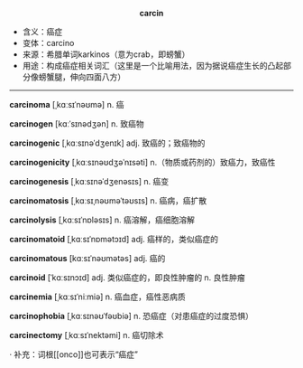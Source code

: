 
**<center>carcin</center>**

- <span class="definition">含义：癌症</span>
- <span class="definition">变体：carcino</span>
- <span class="definition">来源：希腊单词karkinos（意为crab，即螃蟹）</span>
- <span class="definition">用途：构成癌症相关词汇（这里是一个比喻用法，因为据说癌症生长的凸起部分像螃蟹腿，伸向四面八方）</span>


---


<span class="vocabulary">**carcinoma**</span> [ˌkɑːsɪˈnəʊmə] n. 癌

<span class="vocabulary">**carcinogen**</span> [kɑːˈsɪnədʒən] n. 致癌物

<span class="vocabulary">**carcinogenic**</span> [ˌkɑːsɪnəˈdʒenɪk] adj. 致癌的；致癌物的

<span class="vocabulary">**carcinogenicity**</span> [ˌkɑːsɪnəʊdʒəˈnɪsəti] n.（物质或药剂的）致癌力，致癌性

<span class="vocabulary">**carcinogenesis**</span> [ˌkɑːsɪnəˈdʒenəsɪs] n. 癌变

<span class="vocabulary">**carcinomatosis**</span> [ˌkɑːsɪˌnəʊməˈtəʊsɪs] n. 癌病，癌扩散

<span class="vocabulary">**carcinolysis**</span> [ˌkɑːsɪˈnɒlәsɪs] n. 癌溶解，癌细胞溶解

<span class="vocabulary">**carcinomatoid**</span> [ˌkɑːsɪˈnɒmətɔɪd] adj. 癌样的，类似癌症的

<span class="vocabulary">**carcinomatous**</span> [kɑːsɪˈnəʊmətəs] adj. 癌的

<span class="vocabulary">**carcinoid**</span> [ˈkɑːsɪnɔɪd] adj. 类似癌症的，即良性肿瘤的 n. 良性肿瘤

<span class="vocabulary">**carcinemia**</span> [ˌkɑːsɪˈniːmiə] n. 癌血症，癌性恶病质

<span class="vocabulary">**carcinophobia**</span> [ˌkɑːsɪnəʊˈfəʊbiə] n. 恐癌症（对患癌症的过度恐惧）

<span class="vocabulary">**carcinectomy**</span> [ˌkɑːsɪˈnektəmi] n. 癌切除术

· 补充：词根[[onco]]也可表示“癌症”
